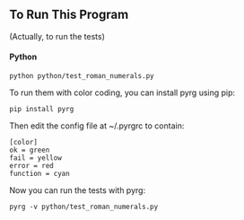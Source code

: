 ## To Run This Program
(Actually, to run the tests)

#### Python

    python python/test_roman_numerals.py
    
To run them with color coding, you can install pyrg using pip:

    pip install pyrg

Then edit the config file at ~/.pyrgrc to contain:

    [color]
    ok = green
    fail = yellow
    error = red
    function = cyan

Now you can run the tests with pyrg:

    pyrg -v python/test_roman_numerals.py

